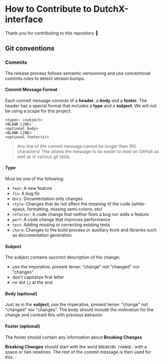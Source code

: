 # How to Contribute to DutchX-interface

Thank you for contributing to this repository 👏

## Git conventions

### Commits

The release process follows semantic versionning and use conventional commits rules to detect version bumps.

#### Commit Message Format

Each commit message consists of a **header**, a **body** and a **footer**. The header has a special
format that includes a **type** and a **subject**. We will not be using a scope for this project.

```text
<type>: <subject>
<BLANK LINE>
<optional body>
<BLANK LINE>
<optional footer(s)>
```

> Any line of the commit message cannot be longer than 100 characters!
> This allows the message to be easier to read on GitHub as well as in various git tools.

#### Type

Must be one of the following:

- `feat`: A new feature
- `fix`: A bug fix
- `docs`: Documentation only changes
- `style`: Changes that do not affect the meaning of the code (white-space, formatting, missing
  semi-colons, etc)
- `refactor`: A code change that neither fixes a bug nor adds a feature
- `perf`: A code change that improves performance
- `test`: Adding missing or correcting existing tests
- `chore`: Changes to the build process or auxiliary tools and libraries such as documentation
  generation

#### Subject

The subject contains succinct description of the change:

- use the imperative, present tense: "change" not "changed" nor "changes"
- don't capitalize first letter
- no dot (.) at the end

#### Body (optional)

Just as in the **subject**, use the imperative, present tense: "change" not "changed" nor "changes".
The body should include the motivation for the change and contrast this with previous behavior.

#### Footer (optional)

The footer should contain any information about **Breaking Changes**.

**Breaking Changes** should start with the word `BREAKING CHANGE:` with a space or two newlines.
The rest of the commit message is then used for this.
